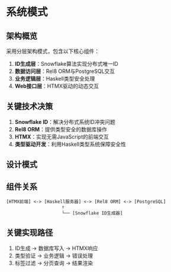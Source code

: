# 系统模式

## 架构概览
采用分层架构模式，包含以下核心组件：
1. **ID生成层**：Snowflake算法实现分布式唯一ID
2. **数据访问层**：Rel8 ORM与PostgreSQL交互
3. **业务逻辑层**：Haskell类型安全处理
4. **Web接口层**：HTMX驱动的动态交互

## 关键技术决策
1. **Snowflake ID**：解决分布式系统ID冲突问题
2. **Rel8 ORM**：提供类型安全的数据库操作
3. **HTMX**：实现无需JavaScript的前端交互
4. **类型驱动开发**：利用Haskell类型系统保障安全性

## 设计模式


## 组件关系
```
[HTMX前端] <-> [Haskell服务器] <-> [Rel8 ORM] <-> [PostgreSQL]
                     ↑
                     └── [Snowflake ID生成器]
```

## 关键实现路径
1. ID生成 → 数据库写入 → HTMX响应
2. 类型验证 → 业务逻辑 → 错误处理
3. 标签过滤 → 分页查询 → 结果渲染
